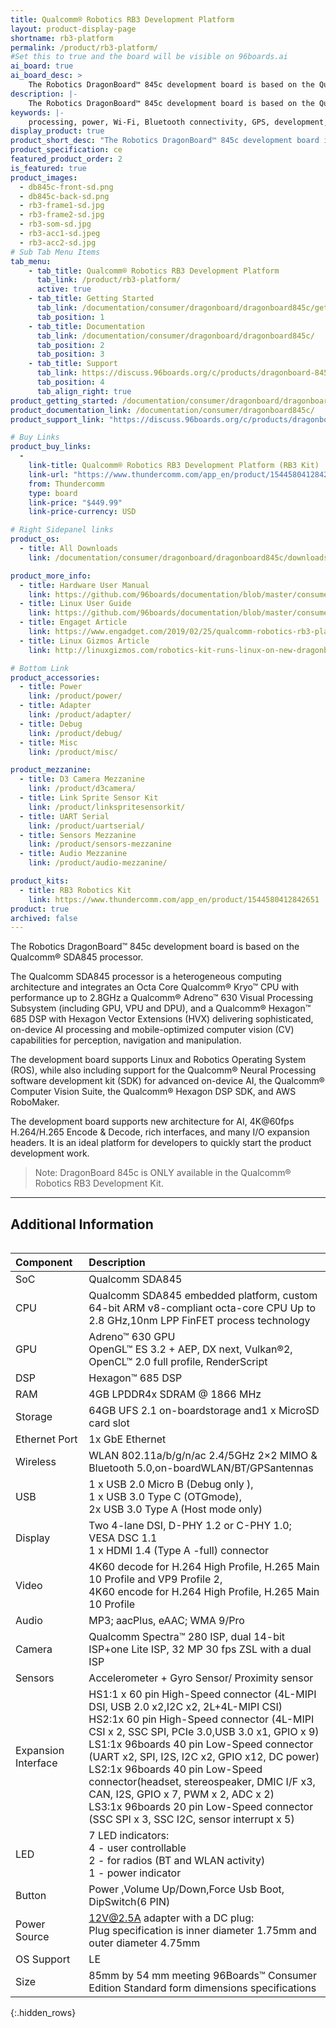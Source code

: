 ```yaml
---
title: Qualcomm® Robotics RB3 Development Platform
layout: product-display-page
shortname: rb3-platform
permalink: /product/rb3-platform/
#Set this to true and the board will be visible on 96boards.ai
ai_board: true
ai_board_desc: >
    The Robotics DragonBoard™ 845c development board is based on the Qualcomm® SDA845 processor.
description: |-
    The Robotics DragonBoard™ 845c development board is based on the Qualcomm® SDA845 processor. The Qualcomm SDA845 processor is a heterogeneous computing architecture and integrates an Octa Core Qualcomm® Kryo™ CPU with performance up to 2.8GHz  a Qualcomm® Adreno™ 630 Visual Processing Subsystem (including GPU, VPU and DPU), and a Qualcomm® Hexagon™ 685 DSP with Hexagon Vector Extensions (HVX) delivering sophisticated, on-device AI processing and mobile-optimized computer vision (CV) capabilities for perception, navigation and manipulation. The development board supports Linux and Robotics Operating System (ROS), while also including support for the Qualcomm® Neural Processing software development kit (SDK) for advanced on-device AI, the Qualcomm® Computer Vision Suite, the Qualcomm® Hexagon DSP SDK, and AWS RoboMaker. The development board supports new architecture for AI, 4K@60fps H.264/H.265 Encode & Decode, rich interfaces, and many I/O expansion headers. It is an ideal platform for developers to quickly start the product development work. Note: DragonBoard 845c is ONLY available in the Qualcomm® Robotics RB3 Development Kit.
keywords: |-
    processing, power, Wi-Fi, Bluetooth connectivity, GPS, development, board, mid-tier, Qualcomm, APQ8016E, processor, low cost, Product, Development, Platform
display_product: true
product_short_desc: "The Robotics DragonBoard™ 845c development board is based on the Qualcomm® SDA845 processor."
product_specification: ce
featured_product_order: 2
is_featured: true
product_images:
  - db845c-front-sd.png
  - db845c-back-sd.png
  - rb3-frame1-sd.jpg
  - rb3-frame2-sd.jpg
  - rb3-som-sd.jpg
  - rb3-acc1-sd.jpeg
  - rb3-acc2-sd.jpg
# Sub Tab Menu Items
tab_menu:
    - tab_title: Qualcomm® Robotics RB3 Development Platform
      tab_link: /product/rb3-platform/
      active: true
    - tab_title: Getting Started
      tab_link: /documentation/consumer/dragonboard/dragonboard845c/getting-started/
      tab_position: 1
    - tab_title: Documentation
      tab_link: /documentation/consumer/dragonboard/dragonboard845c/
      tab_position: 2
      tab_position: 3
    - tab_title: Support
      tab_link: https://discuss.96boards.org/c/products/dragonboard-845c
      tab_position: 4
      tab_align_right: true
product_getting_started: /documentation/consumer/dragonboard/dragonboard845c/getting-started/
product_documentation_link: /documentation/consumer/dragonboard845c/
product_support_link: "https://discuss.96boards.org/c/products/dragonboard-845c"

# Buy Links
product_buy_links:
  -
    link-title: Qualcomm® Robotics RB3 Development Platform (RB3 Kit)
    link-url: "https://www.thundercomm.com/app_en/product/1544580412842651"
    from: Thundercomm
    type: board
    link-price: "$449.99"
    link-price-currency: USD

# Right Sidepanel links
product_os:
  - title: All Downloads
    link: /documentation/consumer/dragonboard/dragonboard845c/downloads/

product_more_info:
  - title: Hardware User Manual
    link: https://github.com/96boards/documentation/blob/master/consumer/dragonboard/dragonboard845c/hardware-docs/files/rb3-hardware-user-manual.PDF
  - title: Linux User Guide
    link: https://github.com/96boards/documentation/blob/master/consumer/dragonboard/dragonboard845c/guides/files/rb3-linux-user-guide.pdf
  - title: Engaget Article
    link: https://www.engadget.com/2019/02/25/qualcomm-robotics-rb3-platform/
  - title: Linux Gizmos Article
    link: http://linuxgizmos.com/robotics-kit-runs-linux-on-new-dragonboard-845c-96boards-sbc/

# Bottom Link
product_accessories:
  - title: Power
    link: /product/power/
  - title: Adapter
    link: /product/adapter/
  - title: Debug
    link: /product/debug/
  - title: Misc
    link: /product/misc/

product_mezzanine:
  - title: D3 Camera Mezzanine
    link: /product/d3camera/
  - title: Link Sprite Sensor Kit
    link: /product/linkspritesensorkit/
  - title: UART Serial
    link: /product/uartserial/
  - title: Sensors Mezzanine
    link: /product/sensors-mezzanine
  - title: Audio Mezzanine
    link: /product/audio-mezzanine/

product_kits:
  - title: RB3 Robotics Kit
    link: https://www.thundercomm.com/app_en/product/1544580412842651
product: true
archived: false
---
```

The Robotics DragonBoard™ 845c development board is based on the Qualcomm® SDA845 processor.

The Qualcomm SDA845 processor is a heterogeneous computing architecture and integrates an Octa Core Qualcomm® Kryo™ CPU with performance up to 2.8GHz  a Qualcomm® Adreno™ 630 Visual Processing Subsystem (including GPU, VPU and DPU), and a Qualcomm® Hexagon™ 685 DSP with Hexagon Vector Extensions (HVX) delivering sophisticated, on-device AI processing and mobile-optimized computer vision (CV) capabilities for perception, navigation and manipulation.

The development board supports Linux and Robotics Operating System (ROS), while also including support for the Qualcomm® Neural Processing software development kit (SDK) for advanced on-device AI, the Qualcomm® Computer Vision Suite, the Qualcomm® Hexagon DSP SDK, and AWS RoboMaker.

The development board supports new architecture for AI, 4K@60fps H.264/H.265 Encode & Decode, rich interfaces, and many I/O expansion headers. It is an ideal platform for developers to quickly start the product development work.

> Note: DragonBoard 845c is ONLY available in the Qualcomm® Robotics RB3 Development Kit.

***

## Additional Information
<div style="overflow-x:scroll;" markdown="1">

|   Component          |   Description                                                                                                                                 |
|:---------------------|:----------------------------------------------------------------------------------------------------------------------------------------------|
|  SoC                 | Qualcomm SDA845                                                                                                                     |
|  CPU                 | Qualcomm SDA845 embedded platform, custom 64-bit ARM v8-compliant octa-core CPU Up to 2.8 GHz,10nm LPP FinFET process technology              |
|  GPU                 | Adreno™ 630 GPU <br>OpenGL™ ES 3.2 + AEP, DX next, Vulkan®2, <br>OpenCL™ 2.0 full profile, RenderScript                                       |
|  DSP                 | Hexagon™ 685 DSP                                                                                                                              |
|  RAM                 | 4GB LPDDR4x SDRAM @ 1866 MHz                                                                                                                  |
|  Storage             | 64GB UFS 2.1 on-boardstorage and1 x MicroSD card slot                                                                                         |
|  Ethernet Port       | 1x GbE Ethernet                                                                                                                               |
|  Wireless            | WLAN 802.11a/b/g/n/ac 2.4/5GHz 2×2 MIMO & Bluetooth 5.0,on-boardWLAN/BT/GPSantennas                                                           |
|  USB                 | 1 x USB 2.0 Micro B (Debug only ), <br> 1 x USB 3.0 Type C (OTGmode), <br> 2x USB 3.0 Type A (Host mode only)                                 |
|  Display             | Two 4-lane DSI, D-PHY 1.2 or C-PHY 1.0; VESA DSC 1.1<br>1 x HDMI 1.4 (Type A -full) connector                                                 |
|  Video               | 4K60 decode for H.264 High Profile, H.265 Main 10 Profile and VP9 Profile 2, <br>4K60 encode for H.264 High Profile, H.265 Main 10 Profile    |
|  Audio               | MP3; aacPlus, eAAC; WMA 9/Pro                                                                                                                 |
|  Camera              | Qualcomm Spectra™ 280 ISP, dual 14-bit ISP+one Lite ISP, 32 MP 30 fps ZSL with a dual ISP                                                     |
| Sensors              | Accelerometer + Gyro Sensor/ Proximity sensor                                                                                                 |
|  Expansion Interface | HS1:1 x 60 pin High-Speed connector (4L-MIPI DSI, USB 2.0 x2,I2C x2, 2L+4L-MIPI CSI)<br>HS2:1x 60 pin High-Speed connector (4L-MIPI CSI x 2, SSC SPI, PCIe 3.0,USB 3.0 x1, GPIO x 9)<br>LS1:1x 96boards 40 pin Low-Speed connector (UART x2, SPI, I2S, I2C x2, GPIO x12, DC power)     <br>LS2:1x 96boards 40 pin Low-Speed connector(headset, stereospeaker, DMIC I/F x3, CAN, I2S, GPIO x 7, PWM x 2, ADC x 2)<br>LS3:1x 96boards 20 pin Low-Speed connector (SSC SPI x 3, SSC I2C, sensor interrupt x 5)           |
|  LED                 | 7 LED indicators:<br>4 - user controllable<br>2 - for radios (BT and WLAN activity)<br>1 - power indicator                                    |
|  Button              | Power ,Volume Up/Down,Force Usb Boot, DipSwitch(6 PIN)                                                                                        |
|  Power Source        | 12V@2.5A adapter with a DC plug:<br>Plug specification is inner diameter 1.75mm and outer diameter 4.75mm                                     |
|  OS Support          | LE                                                                                                                                            |
|  Size                | 85mm by 54 mm meeting 96Boards™ Consumer Edition Standard form dimensions specifications                                                      |
{:.hidden_rows}
</div>
